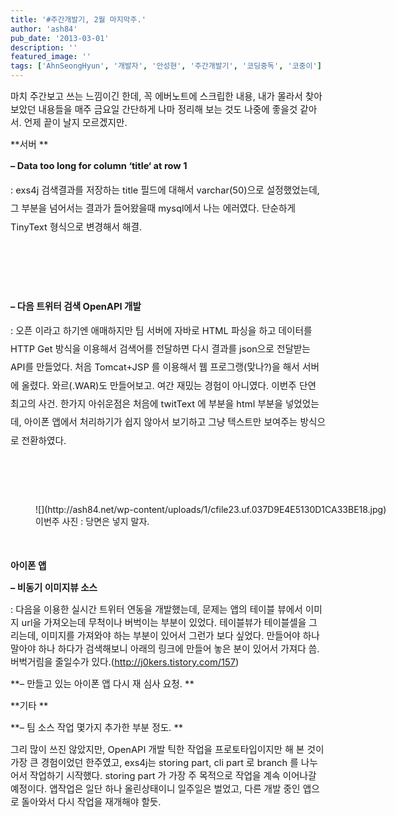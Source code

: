 ```yaml
---
title: '#주간개발기, 2월 마지막주.'
author: 'ash84'
pub_date: '2013-03-01'
description: ''
featured_image: ''
tags: ['AhnSeongHyun', '개발자', '안성현', '주간개발기', '코딩중독', '코중이']
---
```



<span style="font-size: 11pt;"></span><span style="font-size: 11pt;"></span><span style="font-size: 11pt;">마치 주간보고 쓰는 느낌이긴 한데, 꼭 에버노트에 스크립한 내용, 내가 몰라서 찾아 보았던 내용들을 매주 금요일 간단하게 나마 정리해 보는 것도 나중에 좋을것 같아서. 언제 끝이 날지 모르겠지만. </span>

<span style="font-size: 11pt;">**서버 **</span>

**<span style="font-size: 11pt;">– </span><span style="font-size: 9pt; line-height: 1.5;"><span style="font-size: 11pt;">Data too long for column ‘title</span><span style="font-size: 11pt;">‘ at row 1</span></span>**

<span style="font-size: 9pt; line-height: 1.5;"><span style="font-size: 11pt;">: exs4j </span><span style="font-size: 11pt;line-height: 2;">검색결과를 저장하는 title 필드에 대해서 varchar(50)으로 설정했었는데, 그 부분을 넘어서는 결과가 들어왔을때 mysql에서 나는 에러였다. 단순하게 TinyText 형식으로 변경해서 해결.</span></span>

<span style="font-size: 9pt; line-height: 1.5;"><span style="font-size: 11pt;line-height: 2;">  
</span></span>

<span style="font-size: 9pt; line-height: 1.5;"><span style="font-size: 11pt;line-height: 2;">  
</span></span>

<span style="font-size: 9pt; line-height: 1.5;">  
</span>

<span style="font-size: 11pt; line-height: 1.5;">**– 다음 트위터 검색 OpenAPI 개발**</span>

<span style="font-size: 9pt; line-height: 1.5;"><span style="font-size: 11pt;line-height: 2;">: 오픈 이라고 하기엔 애매하지만 팀 서버에 자바로 HTML 파싱을 하고 데이터를 HTTP Get 방식을 이용해서 검색어를 전달하면 다시 결과를 json으로 전달받는 API를 만들었다. 처음 Tomcat+JSP 를 이용해서 웹 프로그랭(맞나?)을 해서 서버에 올렸다. 와르(.WAR)도 만들어보고. 여간 재밌는 경험이 아니였다. 이번주 단연 최고의 사건. 한가지 아쉬운점은 처음에 twitText 에 부분을 html 부분을 넣었었는데, 아이폰 앱에서 처리하기가 쉽지 않아서 보기하고 그냥 텍스트만 보여주는 방식으로 전환하였다. </span><span style="font-size: 11pt;"> </span></span>

<span style="font-size: 9pt; line-height: 1.5;"><span style="font-size: 11pt;">  
</span></span>

<span style="font-size: 9pt; line-height: 1.5;"><span style="font-size: 11pt;">  
</span></span>

<figure class="wp-caption aligncenter" style="width: 580px">![](http://ash84.net/wp-content/uploads/1/cfile23.uf.037D9E4E5130D1CA33BE18.jpg)<figcaption class="wp-caption-text">이번주 사진 : 당면은 넣지 말자. </figcaption></figure>

<span style="font-size: 9pt; line-height: 1.5;"><span style="font-size: 11pt;">  
</span></span>

<span style="font-size: 11pt;">  
</span><span style="font-size: 11pt;">  
</span><span style="font-size: 11pt;">  
</span><span style="font-size: 11pt;">  
</span><span style="font-size: 11pt;">  
</span><span style="font-size: 11pt;"></span>

<span style="font-size: 11pt;">**아이폰 앱**</span>

<span style="font-size: 11pt;">**– 비동기 이미지뷰 소스**</span>

<span style="font-size: 11pt;">: 다음을 이용한 실시간 트위터 연동을 개발했는데, 문제는 앱의 테이블 뷰에서 이미지 url을 가져오는데 무척이나 버벅이는 부분이 있었다. 테이블뷰가 테이블셀을 그리는데, 이미지를 가져와야 하는 부분이 있어서 그런가 보다 싶었다. 만들어야 하나 말아야 하나 하다가 검색해보니 아래의 링크에 만들어 놓은 분이 있어서 가져다 씀. 버벅거림을 줄일수가 있다.(</span>[<span style="font-size: 11pt;">http://j0kers.tistory.com/157</span>](http://j0kers.tistory.com/157)<span style="font-size: 11pt;">)</span>

<span style="font-size: 11pt;">**– 만들고 있는 아이폰 앱 다시 재 심사 요청. **</span>

<span style="font-size: 11pt;">**기타 **</span>

<span style="font-size: 11pt;">**– 팀 소스 작업 몇가지 추가한 부분 정도. **</span>

<span style="font-size: 11pt;">  
</span>

<span style="font-size: 11pt;">  
</span>

<span style="font-size: 11pt;">그리 많이 쓰진 않았지만, OpenAPI 개발 틱한 작업을 프로토타입이지만 해 본 것이 가장 큰 경험이었던 한주였고, exs4j는 storing part, cli part 로 branch 를 나누어서 작업하기 시작했다. storing part 가 가장 주 목적으로 작업을 계속 이어나갈 예정이다. 앱작업은 일단 하나 올린상태이니 일주일은 벌었고, 다른 개발 중인 앱으로 돌아와서 다시 작업을 재개해야 할듯. </span>



